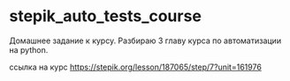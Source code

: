 # stepik_auto_tests_course
Домашнее задание к курсу. Разбираю 3 главу курса по автоматизации на python.


ссылка на курс https://stepik.org/lesson/187065/step/7?unit=161976

